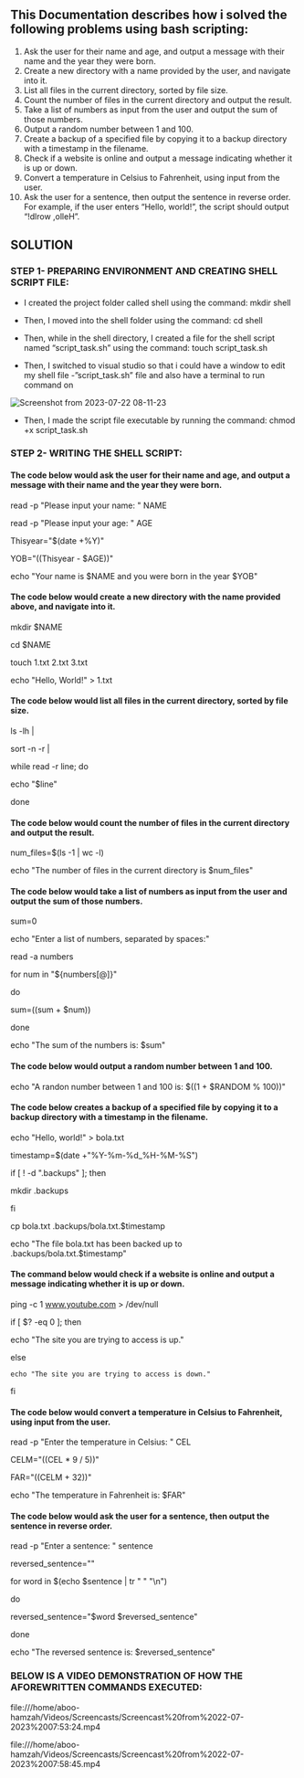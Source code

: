 ## This Documentation describes how i solved the following problems using bash scripting:
1) Ask the user for their name and age, and output a message with their name and the year they were born.
2) Create a new directory with a name provided by the user, and navigate into it.
3) List all files in the current directory, sorted by file size.
4) Count the number of files in the current directory and output the result.
5) Take a list of numbers as input from the user and output the sum of those numbers.
6) Output a random number between 1 and 100.
7) Create a backup of a specified file by copying it to a backup directory with a timestamp in the filename.
8) Check if a website is online and output a message indicating whether it is up or down.
9) Convert a temperature in Celsius to Fahrenheit, using input from the user.
10) Ask the user for a sentence, then output the sentence in reverse order. For example, if the user enters “Hello, world!”, the script should output “!dlrow ,olleH”.

## SOLUTION
### STEP 1- PREPARING ENVIRONMENT AND CREATING SHELL SCRIPT FILE:
- I created the project folder called shell using the command:
mkdir shell

- Then, I moved into the shell folder using the command:
cd shell

- Then, while in the shell directory, I created a file for the shell script named “script_task.sh” using the command:
touch script_task.sh

- Then, I switched to visual studio so that i could have a window to edit my shell file -”script_task.sh” file and also have a terminal to run command on

![Screenshot from 2023-07-22 08-11-23](https://github.com/AbooHamzah/auxillary-projects/assets/108676700/3fbe7824-3912-4bc0-89df-87e0f433e9c5)


- Then, I made the script file executable by running the command:
chmod +x script_task.sh

### STEP 2- WRITING THE SHELL SCRIPT:
#### The code below would ask the user for their name and age, and output a message with their name and the year they were born.
read -p "Please input your name: " NAME

read -p "Please input your age: " AGE

Thisyear="$(date +%Y)"

YOB="$(($Thisyear - $AGE))"

echo "Your name is $NAME and you were born in the year $YOB"


#### The code below would create a new directory with the name provided above, and navigate into it.
mkdir $NAME

cd $NAME

touch 1.txt 2.txt 3.txt

echo "Hello, World!" > 1.txt


#### The code below would list all files in the current directory, sorted by file size.
ls -lh |

sort -n -r |

while read -r line; do

  echo "$line"

done

#### The code below would count the number of files in the current directory and output the result.
num_files=$(ls -1 | wc -l)

echo "The number of files in the current directory is $num_files"

#### The code below would take a list of numbers as input from the user and output the sum of those numbers.
sum=0

echo "Enter a list of numbers, separated by spaces:"

read -a numbers

for num in "${numbers[@]}"

do

  sum=$(($sum + $num))

done

echo "The sum of the numbers is: $sum"

#### The code below would output a random number between 1 and 100.
echo "A randon number between 1 and 100 is:  $((1 + $RANDOM % 100))"

#### The code below creates a backup of a specified file by copying it to a backup directory with a timestamp in the filename.
echo "Hello, world!" > bola.txt

timestamp=$(date +"%Y-%m-%d_%H-%M-%S")

if [ ! -d ".backups" ]; then

  mkdir .backups

fi

cp bola.txt .backups/bola.txt.$timestamp

echo "The file bola.txt has been backed up to .backups/bola.txt.$timestamp"

#### The command below would check if a website is online and output a message indicating whether it is up or down.
ping -c 1 www.youtube.com > /dev/null

if [ $? -eq 0 ]; then

  echo "The site you are trying to access is up."

else

    echo "The site you are trying to access is down."

fi

#### The code below would convert a temperature in Celsius to Fahrenheit, using input from the user.
read -p "Enter the temperature in Celsius: " CEL

CELM="$(($CEL * 9 / 5))"

FAR="$(($CELM + 32))"

echo "The temperature in Fahrenheit is: $FAR"


#### The code below would ask the user for a sentence, then output the sentence in reverse order. 
read -p "Enter a sentence: " sentence

reversed_sentence=""

for word in $(echo $sentence | tr " " "\n")

do

  reversed_sentence="$word $reversed_sentence"

done

echo "The reversed sentence is: $reversed_sentence"

### BELOW IS A VIDEO DEMONSTRATION OF HOW THE AFOREWRITTEN COMMANDS EXECUTED:

file:///home/aboo-hamzah/Videos/Screencasts/Screencast%20from%2022-07-2023%2007:53:24.mp4

file:///home/aboo-hamzah/Videos/Screencasts/Screencast%20from%2022-07-2023%2007:58:45.mp4


